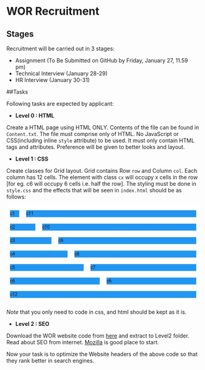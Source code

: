 # WOR Recruitment 

## Stages
Recruitment will be carried out in 3 stages:
- Assignment (To Be Submitted on GitHub by Friday, January 27, 11.59 pm)
- Technical Interview (January 28-29)
- HR Interview (January 30-31)

##Tasks

Following tasks are expected by applicant:

+ **Level 0 : HTML**

Create a HTML page using HTML ONLY. Contents of the file can be found in `Content.txt`. The file must comprise only of HTML. No JavaScript or CSS(including inline `style` attribute) to be used. It must only contain HTML tags and attributes. Preference will be given to better looks and layout.

+ **Level 1 : CSS**

Create classes for Grid layout. Grid contains Row `row` and Column `col`. Each column has 12 cells. The element with class `cx` will occupy x cells in the row [for eg. c6 will occupy 6 cells i.e. half the row].
The styling must be done in `style.css` and the effects that will be seen in `index.html` should be as follows:

![Grid](Level1/grid.jpg)

_Note_ that you only need to code in css, and html should be kept as it is.

+ **Level 2 : SEO**

Download the WOR website code from [here](https://github.com/WheelsOnRoll/WORWebsite/archive/master.zip) and extract to Level2 folder. Read about SEO from internet. [Mozilla](https://moz.com/beginners-guide-to-seo) is good place to start.

Now your task is to optimize the Website headers of the above code so that they rank better in search engines. 
